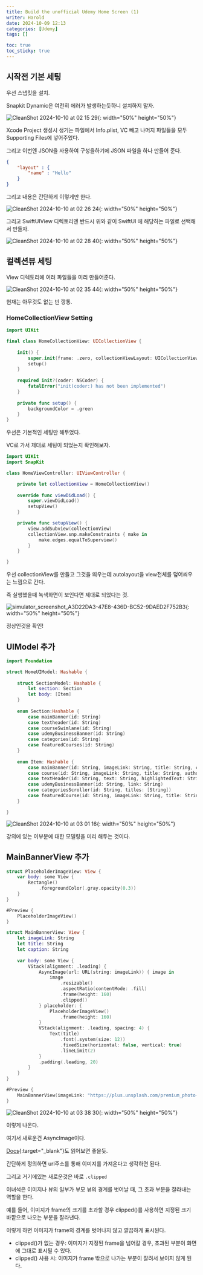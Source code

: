 ```yaml
---
title: Build the unofficial Udemy Home Screen (1)
writer: Harold
date: 2024-10-09 12:13
categories: [Udemy]
tags: []

toc: true
toc_sticky: true
---
```


## 시작전 기본 세팅

우선 스냅킷을 설치.

Snapkit Dynamic은 여전히 에러가 발생하는듯하니 설치하지 말자.

![CleanShot 2024-10-10 at 02 15 29](https://github.com/user-attachments/assets/33cf7299-a9bd-4442-baa7-0922318fa0df){: width="50%" height="50%"}

Xcode Project 생성시 생기는 파일에서 Info.plist, VC 빼고 나머지 파일들을 모두 Supporting Files에 넣어주었다.

그리고 이번엔 JSON을 사용하여 구성을하기에 JSON 파일을 하나 만들어 준다.

```json
{
    "layout" : {
        "name" : "Hello"
    }
}
```

그리고 내용은 간단하게 이렇게만 한다.

![CleanShot 2024-10-10 at 02 26 24](https://github.com/user-attachments/assets/6d1808a0-3c03-47db-8de2-c478943a6a75){: width="50%" height="50%"} 

그리고 SwiftUIView 디렉토리엔 반드시 위와 같이 SwiftUI 에 해당하는 파일로 선택해서 만들자.

![CleanShot 2024-10-10 at 02 28 40](https://github.com/user-attachments/assets/1491168a-0a9e-4944-bf7e-14a3f79073b3){: width="50%" height="50%"} 

## 컬렉션뷰 세팅

View 디렉토리에 여러 파일들을 미리 만들어준다.

![CleanShot 2024-10-10 at 02 35 44](https://github.com/user-attachments/assets/e0bcd18c-809f-496f-a330-58f13dfd274b){: width="50%" height="50%"} 

현재는 아무것도 없는 빈 깡통.

### HomeCollectionView Setting

```swift
import UIKit

final class HomeCollectionView: UICollectionView {
    
    init() {
        super.init(frame: .zero, collectionViewLayout: UICollectionViewLayout())
        setup()
    }
    
    required init?(coder: NSCoder) {
        fatalError("init(coder:) has not been implemented")
    }
    
    private func setup() {
        backgroundColor = .green
    }
}
```

우선은 기본적인 세팅만 해두었다.


VC로 가서 제대로 세팅이 되었는지 확인해보자.

```swift
import UIKit
import SnapKit

class HomeViewController: UIViewController {

    private let collectionView = HomeCollectionView()
    
    override func viewDidLoad() {
        super.viewDidLoad()
        setupView()
    }

    private func setupView() {
        view.addSubview(collectionView)
        collectionView.snp.makeConstraints { make in
            make.edges.equalToSuperview()
        }
    }

}
```

우선 collectionView를 만들고 그것을 띄우는데 autolayout을 view전체를 덮어씌우는 느낌으로 간다.

즉 실행했을때 녹색화면이 보인다면 제대로 되었다는 것.

![simulator_screenshot_A3D22DA3-47E8-436D-BC52-9DAED2F752B3](https://github.com/user-attachments/assets/fb17891e-37a0-4af5-9d01-6d1ceb0dc57c){: width="50%" height="50%"} 

정상인것을 확인!

## UIModel 추가

```swift
import Foundation

struct HomeUIModel: Hashable {
    
    struct SectionModel: Hashable {
        let section: Section
        let body: [Item]
    }
    
    enum Section:Hashable {
        case mainBanner(id: String)
        case textheader(id: String)
        case courseSwimlane(id: String)
        case udemyBusinessBanner(id: String)
        case categories(id: String)
        case featuredCourses(id: String)
    }
    
    enum Item: Hashable {
        case mainBanner(id: String, imageLink: String, title: String, caption: String)
        case course(id: String, imageLink: String, title: String, author: String, rating: Double, reviewCount: Int, price: Decimal, tag: String)
        case textHeader(id: String, text: String, highlightedText: String?)
        case udemyBusinessBanner(id: String, link: String)
        case categoriesScroller(id: String, titles: [String])
        case featuredCourse(id: String, imageLink: String, title: String, author: String, rating: Double, reviewCount: Int, price: Decimal)
    }

}
```

![CleanShot 2024-10-10 at 03 01 16](https://github.com/user-attachments/assets/f6a9dc34-e7a6-4ae2-b3e8-aeecc5720b7e){: width="50%" height="50%"} 

강의에 있는 이부분에 대한 모델링을 미리 해두는 것이다.

## MainBannerView 추가

```swift
struct PlaceholderImageView: View {
    var body: some View {
        Rectangle()
            .foregroundColor(.gray.opacity(0.3))
    }
}

#Preview {
    PlaceholderImageView()
}
```

```swift
struct MainBannerView: View {
    let imageLink: String
    let title: String
    let caption: String
    
    var body: some View {
        VStack(alignment: .leading) {
            AsyncImage(url: URL(string: imageLink)) { image in
                image
                    .resizable()
                    .aspectRatio(contentMode: .fill)
                    .frame(height: 160)
                    .clipped()
            } placeholder: {
                PlaceholderImageView()
                    .frame(height: 160)
            }
            VStack(alignment: .leading, spacing: 4) {
                Text(title)
                    .font(.system(size: 12))
                    .fixedSize(horizontal: false, vertical: true)
                    .lineLimit(2)
            }
            .padding(.leading, 20)
        }
    }
}

#Preview {
    MainBannerView(imageLink: "https://plus.unsplash.com/premium_photo-1661373704604-7c4d230c8928?q=80&w=1740&auto=format&fit=crop&ixlib=rb-4.0.3&ixid=M3wxMjA3fDB8MHxwaG90by1wYWdlfHx8fGVufDB8fHx8fA%3D%3D", title: "Learning that fits", caption: "Skills for your present and future")
}
```

![CleanShot 2024-10-10 at 03 38 30](https://github.com/user-attachments/assets/32c7c39c-5c35-45ea-a6aa-07e918df30ff){: width="50%" height="50%"} 

이렇게 나온다.

여기서 새로운건 AsyncImage이다.

[Docs](https://developer.apple.com/documentation/swiftui/asyncimage){:target="_blank"}도 읽어보면 좋을듯.

간단하게 정의하면 url주소를 통해 이미지를 가져온다고 생각하면 된다.

그리고 거기에있는 새로운것은 바로 `.clipped`

이녀석은 이미지나 뷰의 일부가 부모 뷰의 경계를 벗어날 때, 그 초과 부분을 잘라내는 역할을 한다.

예를 들어, 이미지가 frame의 크기를 초과할 경우 clipped()를 사용하면 지정된 크기 바깥으로 나오는 부분을 잘라낸다. 

이렇게 하면 이미지가 frame의 경계를 벗어나지 않고 깔끔하게 표시된다.
- clipped()가 없는 경우: 이미지가 지정된 frame을 넘어갈 경우, 초과된 부분이 화면에 그대로 표시될 수 있다.
- clipped() 사용 시: 이미지가 frame 밖으로 나가는 부분이 잘려서 보이지 않게 된다.

